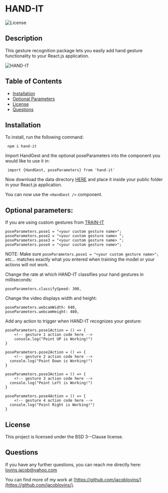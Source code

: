 # HAND-IT
      
    
![License](https://img.shields.io/badge/License-APACHE%202.0-blue.svg)

## Description

This gesture recognition package lets you easily add hand gesture functionality to your React.js application.


​![HAND-IT](images/googleBooksSearch.png)



## Table of Contents

* [Installation](#installation)
* [Optional Parameters](#optional-parameters)
* [License](#license)
* [Questions](#questions)




## Installation

To install, run the following command:

``` npm i hand-it```

Import HandGest and the optional poseParameters into the component you would like to use it in:

``` import {HandGest, poseParameters} from 'hand-it'```

Now download the data directory [HERE](https://minhaskamal.github.io/DownGit/#/home?url=https://github.com/jacoblovins/HAND-IT/tree/master/data) and place it inside your public folder in your React.js application.

You can now use the ```<HandGest />``` component.

## Optional parameters:

If you are using custom gestures from [TRAIN-IT](https://jacoblovins.github.io/TRAIN-IT/)
``` 
poseParameters.pose1 = "<your custom gesture name>";
poseParameters.pose2 = "<your custom gesture name> ";
poseParameters.pose3 = "<your custom gesture name> ";
poseParameters.pose4 = "<your custom gesture name>";
```
NOTE: Make sure ```poseParameters.pose1 = "<your custom gesture name>";``` etc... matches exactly what you entered when training the model or your actions will not work.

Change the rate at which HAND-IT classifies your hand gestures in milliseconds:
```
poseParameters.classifySpeed: 300,
```

Change the video displays width and height:
```
poseParameters.webcamWidth: 640,
poseParameters.webcamHeight: 480,
```

Add any action to trigger when HAND-IT recognizes your gesture:
```
poseParameters.pose1Action = () => {
    <!-- gesture 1 action code here -->
    console.log("Point UP is Working!")
}

poseParameters.pose2Action = () => {
    <!-- gesture 2 action code here -->
  console.log("Point Down is Working!")
}

poseParameters.pose3Action = () => {
    <!-- gesture 3 action code here -->
  console.log("Point Left is Working!")
}

poseParameters.pose4Action = () => {
    <!-- gesture 4 action code here -->
  console.log("Point Right is Working!")
} 
```



## License

This project is licensed under the BSD 3--Clause license.




## Questions

If you have any further questions, you can reach me directly here: lovins.jacob@yahoo.com

You can find more of my work at [https://github.com/jacoblovins/](https://github.com/jacoblovins/).
